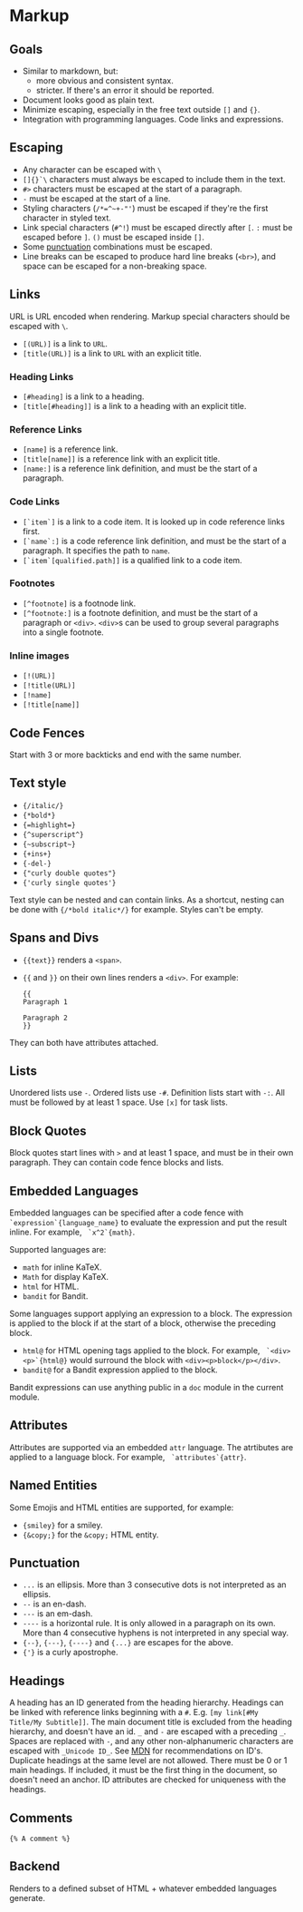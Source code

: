 # Markup

## Goals

- Similar to markdown, but:
  - more obvious and consistent syntax.
  - stricter. If there's an error it should be reported.
- Document looks good as plain text.
- Minimize escaping, especially in the free text outside `[]` and `{}`.
- Integration with programming languages. Code links and expressions.

## Escaping

- Any character can be escaped with `\`
- ``[]{}`\`` characters must always be escaped to include them in the text.
- `#>` characters must be escaped at the start of a paragraph.
- `-` must be escaped at the start of a line.
- Styling characters (`/*=^~+-"'`) must be escaped if they're the first character in styled text.
- Link special characters (`#^!`) must be escaped directly after `[`. `:` must be escaped before `]`. `()` must be escaped inside `[]`.
- Some [punctuation](#punctuation) combinations must be escaped.
- Line breaks can be escaped to produce hard line breaks (`<br>`), and space can be escaped for a non-breaking space.

## Links

URL is URL encoded when rendering. Markup special characters should be escaped with `\`.

- `[(URL)]` is a link to `URL`.
- `[title(URL)]` is a link to `URL` with an explicit title.

### Heading Links

- `[#heading]` is a link to a heading.
- `[title[#heading]]` is a link to a heading with an explicit title.

### Reference Links

- `[name]` is a reference link.
- `[title[name]]` is a reference link with an explicit title.
- `[name:]` is a reference link definition, and must be the start of a paragraph.

### Code Links

- ``[`item`]`` is a link to a code item. It is looked up in code reference links first.
- ``[`name`:]`` is a code reference link definition, and must be the start of a paragraph. It specifies the path to `name`.
- ``[`item`[qualified.path]]`` is a qualified link to a code item.

### Footnotes

- `[^footnote]` is a footnode link.
- `[^footnote:]` is a footnote definition, and must be the start of a paragraph or `<div>`. `<div>`s can be used to group several paragraphs into a single footnote.

### Inline images

- `[!(URL)]`
- `[!title(URL)]`
- `[!name]`
- `[!title[name]]`

## Code Fences

Start with 3 or more backticks and end with the same number.

## Text style

- `{/italic/}`
- `{*bold*}`
- `{=highlight=}`
- `{^superscript^}`
- `{~subscript~}`
- `{+ins+}`
- `{-del-}`
- `{"curly double quotes"}`
- `{'curly single quotes'}`

Text style can be nested and can contain links. As a shortcut, nesting can be done with `{/*bold italic*/}` for example. Styles can't be empty.

## Spans and Divs

- `{{text}}` renders a `<span>`.
- `{{` and `}}` on their own lines renders a `<div>`. For example:

  ```bandoc
  {{
  Paragraph 1

  Paragraph 2
  }}
  ```

They can both have attributes attached.

## Lists

Unordered lists use `-`. Ordered lists use `-#`. Definition lists start with `-:`. All must be followed by at least 1 space. Use `[x]` for task lists.

## Block Quotes

Block quotes start lines with `>` and at least 1 space, and must be in their own paragraph. They can contain code fence blocks and lists.

## Embedded Languages

Embedded languages can be specified after a code fence with `` `expression`{language_name}`` to evaluate the expression and put the result inline. For example, `` `x^2`{math}``.

Supported languages are:

- `math` for inline KaTeX.
- `Math` for display KaTeX.
- `html` for HTML.
- `bandit` for Bandit.

Some languages support applying an expression to a block. The expression is applied to the block if at the start of a block, otherwise the preceding block.

- `html@` for HTML opening tags applied to the block. For example, `` `<div><p>`{html@}`` would surround the block with `<div><p>block</p></div>`.
- `bandit@` for a Bandit expression applied to the block.

Bandit expressions can use anything public in a `doc` module in the current module.

## Attributes

Attributes are supported via an embedded `attr` language. The atrtibutes are applied to a language block. For example, `` `attributes`{attr}``.

## Named Entities

Some Emojis and HTML entities are supported, for example:

- `{smiley}` for a smiley.
- `{&copy;}` for the `&copy;` HTML entity.

## Punctuation

- `...` is an ellipsis. More than 3 consecutive dots is not interpreted as an ellipsis.
- `--` is an en-dash.
- `---` is an em-dash.
- `----` is a horizontal rule. It is only allowed in a paragraph on its own. More than 4 consecutive hyphens is not interpreted in any special way.
- `{--}`, `{---}`, `{----}` and `{...}` are escapes for the above.
- `{'}` is a curly apostrophe.

## Headings

A heading has an ID generated from the heading hierarchy. Headings can be linked with reference links beginning with a `#`. E.g. `[my link[#My Title/My Subtitle]]`. The main document title is excluded from the heading hierarchy, and doesn't have an id. `_` and `-` are escaped with a preceding `_`. Spaces are replaced with `-`, and any other non-alphanumeric characters are escaped with `_Unicode ID_`. See [MDN](https://developer.mozilla.org/en-US/docs/Web/HTML/Global_attributes/id) for recommendations on ID's. Duplicate headings at the same level are not allowed. There must be 0 or 1 main headings. If included, it must be the first thing in the document, so doesn't need an anchor. ID attributes are checked for uniqueness with the headings.

## Comments

`{% A comment %}`

## Backend

Renders to a defined subset of HTML + whatever embedded languages generate.
